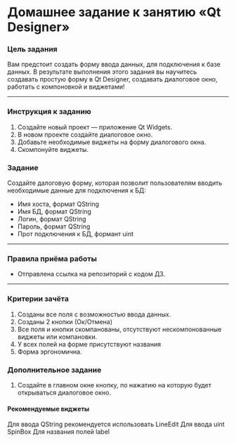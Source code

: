 # Домашнее задание к занятию «Qt Designer»

### Цель задания

Вам предстоит создать форму ввода данных, для подключения к базе данных.
В результате выполнения этого задания вы научитесь создавать простую форму в Qt Designer, создавать диалоговое окно, работать с компоновкой и виджетами!

------

### Инструкция к заданию

1. Создайте новый проект — приложение Qt Widgets.
2. В новом проекте создайте диалоговое окно.
3. Добавьте необходимые виджеты на форму диалогового окна.
3. Скомпонуйте виджеты.

### Задание

Создайте далоговую форму, которая позволит пользователям вводить необходимые данные для подключения к БД:
* Имя хоста, формат QString
* Имя БД, формат QString
* Логин, формат QString
* Пароль, формат QString
* Прот подключения к БД, формант uint
------

### Правила приёма работы

* Отправлена ссылка на репозиторий с кодом ДЗ.

------

### Критерии зачёта

1. Созданы все поля с возможностью ввода данных.
2. Созданы 2 кнопки (Ок/Отмена)
3. Все поля и кнопки скомпанованы, отсутствуют нескомпонованные виджеты или компановки.
4. У всех полей на форме присутствуют названия
5. Форма эргономична.

### Дополнительное задание
1. Создайте в главном окне кнопку, по нажатию на которую будет открываться диалоговое окно.

#### Рекомендуемые виджеты
Для ввода QString рекомендуется использовать LineEdit
Для ввода uint SpinBox
Для названия полей label